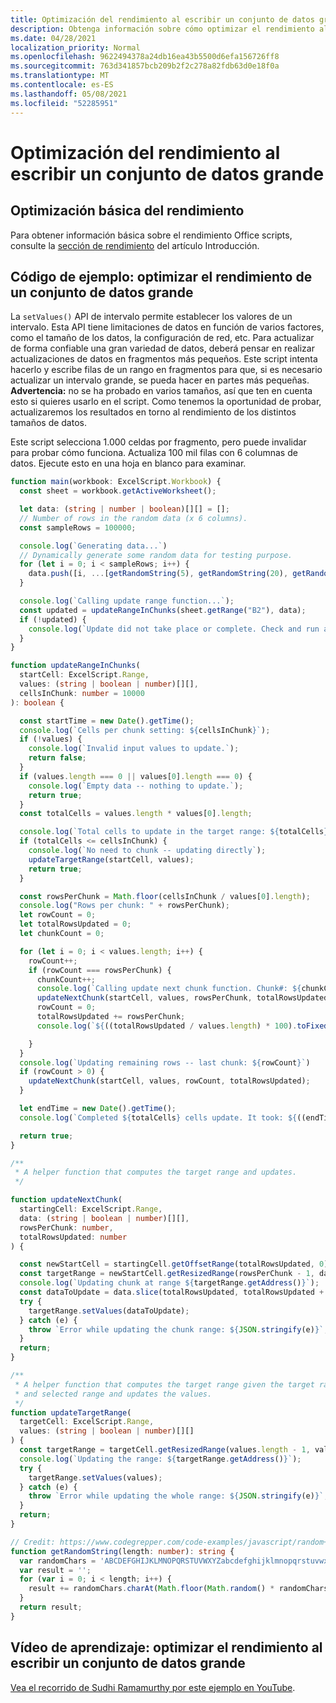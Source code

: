 ```yaml
---
title: Optimización del rendimiento al escribir un conjunto de datos grande
description: Obtenga información sobre cómo optimizar el rendimiento al escribir un conjunto de datos grande en Office scripts.
ms.date: 04/28/2021
localization_priority: Normal
ms.openlocfilehash: 9622494378a24db16ea43b5500d6efa156726ff8
ms.sourcegitcommit: 763d341857bcb209b2f2c278a82fdb63d0e18f0a
ms.translationtype: MT
ms.contentlocale: es-ES
ms.lasthandoff: 05/08/2021
ms.locfileid: "52285951"
---
```

# <a name="performance-optimization-when-writing-a-large-dataset"></a>Optimización del rendimiento al escribir un conjunto de datos grande

## <a name="basic-performance-optimization"></a>Optimización básica del rendimiento

Para obtener información básica sobre el rendimiento Office scripts, consulte la [sección de rendimiento](getting-started.md#basic-performance-considerations) del artículo Introducción.

## <a name="sample-code-optimize-performance-of-a-large-dataset"></a>Código de ejemplo: optimizar el rendimiento de un conjunto de datos grande

La `setValues()` API de intervalo permite establecer los valores de un intervalo. Esta API tiene limitaciones de datos en función de varios factores, como el tamaño de los datos, la configuración de red, etc. Para actualizar de forma confiable una gran variedad de datos, deberá pensar en realizar actualizaciones de datos en fragmentos más pequeños. Este script intenta hacerlo y escribe filas de un rango en fragmentos para que, si es necesario actualizar un intervalo grande, se pueda hacer en partes más pequeñas. **Advertencia:** no se ha probado en varios tamaños, así que ten en cuenta esto si quieres usarlo en el script. Como tenemos la oportunidad de probar, actualizaremos los resultados en torno al rendimiento de los distintos tamaños de datos.

Este script selecciona 1.000 celdas por fragmento, pero puede invalidar para probar cómo funciona. Actualiza 100 mil filas con 6 columnas de datos. Ejecute esto en una hoja en blanco para examinar.

```TypeScript
function main(workbook: ExcelScript.Workbook) {
  const sheet = workbook.getActiveWorksheet();

  let data: (string | number | boolean)[][] = [];
  // Number of rows in the random data (x 6 columns).
  const sampleRows = 100000;

  console.log(`Generating data...`)
  // Dynamically generate some random data for testing purpose. 
  for (let i = 0; i < sampleRows; i++) {
    data.push([i, ...[getRandomString(5), getRandomString(20), getRandomString(10), Math.random()], "Sample data"]);
  }

  console.log(`Calling update range function...`);
  const updated = updateRangeInChunks(sheet.getRange("B2"), data);
  if (!updated) {
    console.log(`Update did not take place or complete. Check and run again.`);
  }
}

function updateRangeInChunks(
  startCell: ExcelScript.Range,
  values: (string | boolean | number)[][],
  cellsInChunk: number = 10000
): boolean {

  const startTime = new Date().getTime();
  console.log(`Cells per chunk setting: ${cellsInChunk}`);
  if (!values) {
    console.log(`Invalid input values to update.`);
    return false;
  }
  if (values.length === 0 || values[0].length === 0) {
    console.log(`Empty data -- nothing to update.`);
    return true;
  }
  const totalCells = values.length * values[0].length;

  console.log(`Total cells to update in the target range: ${totalCells}`);
  if (totalCells <= cellsInChunk) {
    console.log(`No need to chunk -- updating directly`);
    updateTargetRange(startCell, values);
    return true;
  }

  const rowsPerChunk = Math.floor(cellsInChunk / values[0].length);
  console.log("Rows per chunk: " + rowsPerChunk);
  let rowCount = 0;
  let totalRowsUpdated = 0;
  let chunkCount = 0;

  for (let i = 0; i < values.length; i++) {
    rowCount++;
    if (rowCount === rowsPerChunk) {
      chunkCount++;
      console.log(`Calling update next chunk function. Chunk#: ${chunkCount}`);
      updateNextChunk(startCell, values, rowsPerChunk, totalRowsUpdated);
      rowCount = 0;
      totalRowsUpdated += rowsPerChunk;
      console.log(`${((totalRowsUpdated / values.length) * 100).toFixed(1)}% Done`);

    }
  }
  console.log(`Updating remaining rows -- last chunk: ${rowCount}`)
  if (rowCount > 0) {
    updateNextChunk(startCell, values, rowCount, totalRowsUpdated);
  }

  let endTime = new Date().getTime();
  console.log(`Completed ${totalCells} cells update. It took: ${((endTime - startTime) / 1000).toFixed(6)} seconds to complete. ${((((endTime  - startTime) / 1000)) / cellsInChunk).toFixed(8)} seconds per ${cellsInChunk} cells-chunk.`);

  return true;
}

/**
 * A helper function that computes the target range and updates. 
 */

function updateNextChunk(
  startingCell: ExcelScript.Range,
  data: (string | boolean | number)[][],
  rowsPerChunk: number,
  totalRowsUpdated: number
) {

  const newStartCell = startingCell.getOffsetRange(totalRowsUpdated, 0);
  const targetRange = newStartCell.getResizedRange(rowsPerChunk - 1, data[0].length - 1);
  console.log(`Updating chunk at range ${targetRange.getAddress()}`);
  const dataToUpdate = data.slice(totalRowsUpdated, totalRowsUpdated + rowsPerChunk);
  try {
    targetRange.setValues(dataToUpdate);
  } catch (e) {
    throw `Error while updating the chunk range: ${JSON.stringify(e)}`;
  }
  return;
}

/**
 * A helper function that computes the target range given the target range's starting cell
 * and selected range and updates the values.
 */
function updateTargetRange(
  targetCell: ExcelScript.Range,
  values: (string | boolean | number)[][]
) {
  const targetRange = targetCell.getResizedRange(values.length - 1, values[0].length - 1);
  console.log(`Updating the range: ${targetRange.getAddress()}`);
  try {
    targetRange.setValues(values);
  } catch (e) {
    throw `Error while updating the whole range: ${JSON.stringify(e)}`;
  }
  return;
}

// Credit: https://www.codegrepper.com/code-examples/javascript/random+text+generator+javascript
function getRandomString(length: number): string {
  var randomChars = 'ABCDEFGHIJKLMNOPQRSTUVWXYZabcdefghijklmnopqrstuvwxyz0123456789';
  var result = '';
  for (var i = 0; i < length; i++) {
    result += randomChars.charAt(Math.floor(Math.random() * randomChars.length));
  }
  return result;
}
```

## <a name="training-video-optimize-performance-when-writing-a-large-dataset"></a>Vídeo de aprendizaje: optimizar el rendimiento al escribir un conjunto de datos grande

[Vea el recorrido de Sudhi Ramamurthy por este ejemplo en YouTube](https://youtu.be/BP9Kp0Ltj7U).
